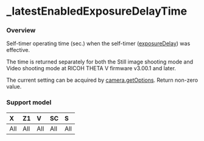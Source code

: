 # \_latestEnabledExposureDelayTime

### Overview

Self-timer operating time (sec.) when the self-timer ([exposureDelay](../options/exposure_delay.md)) was effective.

The time is returned separately for both the Still image shooting mode and Video shooting mode at RICOH THETA V firmware v3.00.1 and later.

The current setting can be acquired by [camera.getOptions](../commands/camera.get_options.md). Return non-zero value.

### Support model

| X | Z1 | V | SC | S |
|:--|:--|:--|:--|:--|
| All | All | All | All | All |
